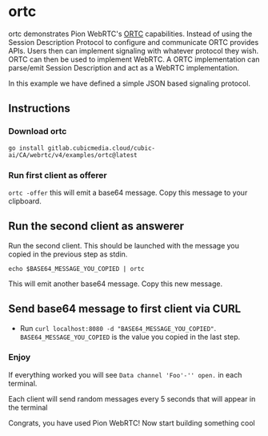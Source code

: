 # ortc
ortc demonstrates Pion WebRTC's [ORTC](https://ortc.org/) capabilities. Instead of using the Session Description Protocol
to configure and communicate ORTC provides APIs. Users then can implement signaling with whatever protocol they wish.
ORTC can then be used to implement WebRTC. A ORTC implementation can parse/emit Session Description and act as a WebRTC
implementation.

In this example we have defined a simple JSON based signaling protocol.

## Instructions
### Download ortc
```
go install gitlab.cubicmedia.cloud/cubic-ai/CA/webrtc/v4/examples/ortc@latest
```

### Run first client as offerer
`ortc -offer` this will emit a base64 message. Copy this message to your clipboard.

## Run the second client as answerer
Run the second client. This should be launched with the message you copied in the previous step as stdin.

`echo $BASE64_MESSAGE_YOU_COPIED | ortc`

This will emit another base64 message. Copy this new message.

## Send base64 message to first client via CURL

* Run `curl localhost:8080 -d "BASE64_MESSAGE_YOU_COPIED"`. `BASE64_MESSAGE_YOU_COPIED` is the value you copied in the last step.

### Enjoy
If everything worked you will see `Data channel 'Foo'-'' open.` in each terminal.

Each client will send random messages every 5 seconds that will appear in the terminal

Congrats, you have used Pion WebRTC! Now start building something cool
